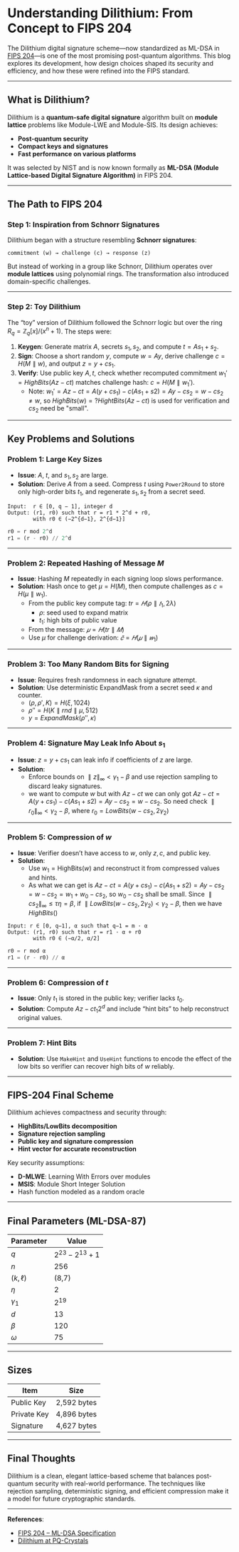 # Understanding Dilithium: From Concept to FIPS 204


The Dilithium digital signature scheme—now standardized as ML-DSA in [FIPS 204](https://csrc.nist.gov/pubs/fips/204/final)—is one of the most promising post-quantum algorithms. This blog explores its development, how design choices shaped its security and efficiency, and how these were refined into the FIPS standard.

---

##  What is Dilithium?

Dilithium is a **quantum-safe digital signature** algorithm built on **module lattice** problems like Module-LWE and Module-SIS. Its design achieves:

- **Post-quantum security**
- **Compact keys and signatures**
- **Fast performance on various platforms**

It was selected by NIST and is now known formally as **ML-DSA (Module Lattice-based Digital Signature Algorithm)** in FIPS 204.

---

##  The Path to FIPS 204

### Step 1: Inspiration from Schnorr Signatures

Dilithium began with a structure resembling **Schnorr signatures**:

```
commitment (w) → challenge (c) → response (z)
```

But instead of working in a group like Schnorr, Dilithium operates over **module lattices** using polynomial rings. The transformation also introduced domain-specific challenges.

---

### Step 2: Toy Dilithium

The “toy” version of Dilithium followed the Schnorr logic but over the ring $R_q = \mathbb{Z}_q[x]/(x^n + 1)$. The steps were:

1. **Keygen**: Generate matrix $A$, secrets $s_1, s_2$, and compute $t = As_1 + s_2$.
2. **Sign**: Choose a short random $y$, compute $w = Ay$, derive challenge $c = H(M \parallel w)$, and output $z = y + c s_1$.
3. **Verify**: Use public key $A, t$, check whether recomputed commitment $w_1\prime=HighBits(Az-ct)$ matches challenge hash: $c = H(M \parallel w_1\prime)$.
    - Note: $w_1\prime=Az-ct=A(y+cs_1)-c(As_1+s2)=Ay-cs_2=w-cs_2\ne w$, so $HighBits(w)=?HightBits(Az-ct)$ is used for verification and $cs_2$ need be "small".

---

##  Key Problems and Solutions

###  Problem 1: Large Key Sizes

- **Issue**: $A$, $t$, and $s_1, s_2$ are large.
- **Solution**: Derive $A$ from a seed. Compress $t$ using `Power2Round` to store only high-order bits $t_1$, and regenerate $s_1, s_2$ from a secret seed.

```pgsql
Input:  r ∈ [0, q − 1], integer d
Output: (r1, r0) such that r = r1 * 2^d + r0,
        with r0 ∈ (−2^{d−1}, 2^{d−1}]
```
```python
r0 = r mod 2^d
r1 = (r - r0) // 2^d
```
---

###  Problem 2: Repeated Hashing of Message $M$

- **Issue**: Hashing $M$ repeatedly in each signing loop slows performance.
- **Solution**: Hash once to get $\mu = H(M)$, then compute challenges as $c = H(\mu \parallel w_1)$.
  - From the public key compute tag: $tr=𝐻(\rho\parallel 𝑡_1,2\lambda)$
    - $ρ$: seed used to expand matrix 
    - $t_1$: high bits of public value 
  - From the message: $𝜇=𝐻(tr\parallel 𝑀)$
  - Use $μ$ for challenge derivation: $\tilde 𝑐=𝐻(𝜇\parallel 𝑤_1)$

---

###  Problem 3: Too Many Random Bits for Signing

- **Issue**: Requires fresh randomness in each signature attempt.
- **Solution**: Use deterministic ExpandMask from a secret seed $\kappa$ and counter.
  - $(\rho, \rho\prime,K) =H(\xi,1024)$
  - $\rho\prime\prime=H(K\parallel rnd\parallel\mu,512)$
  - $y=ExpandMask(\rho\prime\prime,\kappa)$

---

###  Problem 4: Signature May Leak Info About $s_1$

- **Issue**: $z = y + c s_1$ can leak info if coefficients of $z$ are large.
- **Solution**:
  - Enforce bounds on $\parallel z\parallel_\infty < \gamma_1 - \beta$ and use rejection sampling to discard leaky signatures.
  - we want to compute $w$ but with $Az-ct$ we can only got $Az-ct=A(y+cs_1)-c(As_1+s2)=Ay-cs_2=w-cs_2$. So need check $\parallel r_0\parallel_\infty<\gamma_2-\beta$, where $r_0=LowBits(w-cs_2,2\gamma_2)$

---

###  Problem 5: Compression of $w$

- **Issue**: Verifier doesn’t have access to $w$, only $z, c$, and public key.
- **Solution**:
  - Use $w_1 = \text{HighBits}(w)$ and reconstruct it from compressed values and hints.
  - As what we can get is $Az-ct=A(y+cs_1)-c(As_1+s2)=Ay-cs_2=w-cs_2=w_1+w_0-cs_2$, so $w_0-cs_2$ shall be small. Since $\parallel cs_2 \parallel_\infty\le\tau\eta=\beta$, if $\parallel LowBits(w-cs_2,2\gamma_2)<\gamma_2-\beta$, then we have $HighBits()$

```pgsql
Input: r ∈ [0, q−1], α such that q−1 = m · α
Output: (r1, r0) such that r = r1 · α + r0
        with r0 ∈ (−α/2, α/2]
```
```python
r0 = r mod α
r1 = (r - r0) // α
```
---

###  Problem 6: Compression of $t$

- **Issue**: Only $t_1$ is stored in the public key; verifier lacks $t_0$.
- **Solution**: Compute $Az - ct_1 2^d$ and include “hint bits” to help reconstruct original values.

---

###  Problem 7: Hint Bits

- **Solution**: Use `MakeHint` and `UseHint` functions to encode the effect of the low bits so verifier can recover high bits of $w$ reliably.

---

##  FIPS-204 Final Scheme

Dilithium achieves compactness and security through:

- **HighBits/LowBits decomposition**
- **Signature rejection sampling**
- **Public key and signature compression**
- **Hint vector for accurate reconstruction**

Key security assumptions:

- **D-MLWE**: Learning With Errors over modules
- **MSIS**: Module Short Integer Solution
- Hash function modeled as a random oracle

---

##  Final Parameters (ML-DSA-87)

| Parameter      | Value             |
|----------------|------------------|
| $q$        | $2^{23} - 2^{13} + 1$ |
| $n$        | 256              |
| $(k, \ell)$ | (8,7)           |
| $\eta$     | 2                |
| $\gamma_1$ | $2^{19}$      |
| $d$        | 13               |
| $\beta$    | 120              |
| $\omega$   | 75               |

---

##  Sizes

| Item           | Size             |
|----------------|------------------|
| Public Key     | 2,592 bytes      |
| Private Key    | 4,896 bytes      |
| Signature      | 4,627 bytes      |

---

##  Final Thoughts

Dilithium is a clean, elegant lattice-based scheme that balances post-quantum security with real-world performance. The techniques like rejection sampling, deterministic signing, and efficient compression make it a model for future cryptographic standards.

---

**References**:

- [FIPS 204 – ML-DSA Specification](https://csrc.nist.gov/pubs/fips/204/final)
- [Dilithium at PQ-Crystals](https://pq-crystals.org/dilithium)

